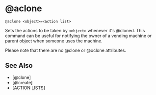 # @aclone
`@aclone <object>=<action list>`

Sets the actions to be taken by `<object>` whenever it's @cloned. This command can be useful for notifying the owner of a vending machine or parent object when someone uses the machine.

Please note that there are no @clone or @oclone attributes.


## See Also
- [@clone]
- [@create]
- [ACTION LISTS]

